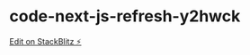 # code-next-js-refresh-y2hwck

[Edit on StackBlitz ⚡️](https://stackblitz.com/edit/code-next-js-refresh-y2hwck)